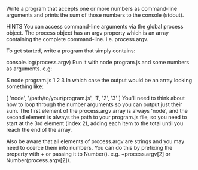 Write a program that accepts one or more numbers as command-line arguments and prints the sum of those numbers to the console (stdout).

HINTS
You can access command-line arguments via the global process object. The process object has an argv property which is an array containing the complete command-line. i.e. process.argv.

To get started, write a program that simply contains:

console.log(process.argv)
Run it with node program.js and some numbers as arguments. e.g:

$ node program.js 1 2 3
In which case the output would be an array looking something like:

[ 'node', '/path/to/your/program.js', '1', '2', '3' ]
You'll need to think about how to loop through the number arguments so you can output just their sum. The first element of the process.argv array is always 'node', and the second element is always the path to your program.js file, so you need to start at the 3rd element (index 2), adding each item to the total until you reach the end of the array.

Also be aware that all elements of process.argv are strings and you may need to coerce them into numbers. You can do this by prefixing the property with + or passing it to Number(). e.g. +process.argv[2] or Number(process.argv[2]).
